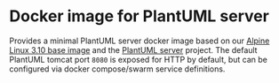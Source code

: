 Docker image for PlantUML server
================================

Provides a minimal PlantUML server docker image based on our [Alpine Linux 3.10 base image](https://github.com/gmitirol/alpine310/) and the [PlantUML server](https://github.com/plantuml/plantuml-server) project.
The default PlantUML tomcat port `8080` is exposed for HTTP by default, but can be configured via docker compose/swarm service definitions.
